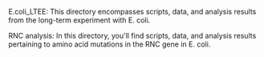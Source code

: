 E.coli_LTEE: This directory encompasses scripts, data, and analysis results from the long-term experiment with E. coli.

RNC analysis: In this directory, you'll find scripts, data, and analysis results pertaining to amino acid mutations in the RNC gene in E. coli.
